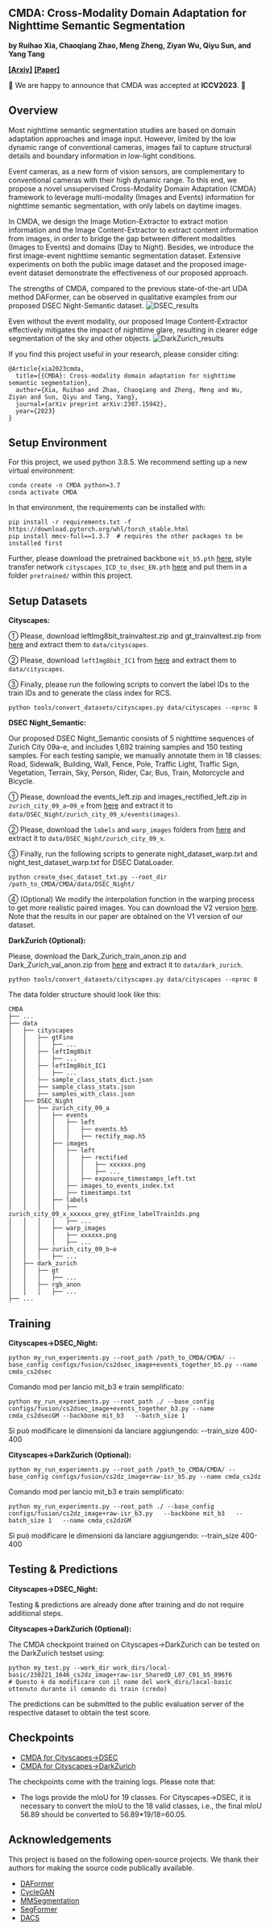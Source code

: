 ## CMDA: Cross-Modality Domain Adaptation for Nighttime Semantic Segmentation

**by Ruihao Xia, Chaoqiang Zhao, Meng Zheng, Ziyan Wu, Qiyu Sun, and Yang Tang**

**[[Arxiv]](https://arxiv.org/abs/2307.15942)**
**[[Paper]](https://arxiv.org/pdf/2307.15942.pdf)**

:bell: We are happy to announce that CMDA was accepted at **ICCV2023**. :bell:

## Overview

Most nighttime semantic segmentation studies are based on domain 
adaptation approaches and image input. However, limited by the 
low dynamic range of conventional cameras, images fail to capture 
structural details and boundary information in low-light conditions.

Event cameras, as a new form of vision sensors, are complementary 
to conventional cameras with their high dynamic range. To this end, 
we propose a novel unsupervised Cross-Modality Domain Adaptation 
(CMDA) framework to leverage multi-modality (Images and Events) 
information for nighttime semantic segmentation, with only labels on 
daytime images. 

In CMDA, we design the Image Motion-Extractor to 
extract motion information and the Image Content-Extractor to 
extract content information from images, in order to bridge 
the gap between different modalities (Images to Events) and 
domains (Day to Night). Besides, we introduce the first image-event 
nighttime semantic segmentation dataset. Extensive experiments on 
both the public image dataset and the proposed image-event dataset 
demonstrate the effectiveness of our proposed approach.

The strengths of CMDA, compared to the previous 
state-of-the-art UDA method DAFormer, can be observed 
in qualitative examples from our proposed DSEC Night-Semantic dataset.
![DSEC_results](resources/DSEC.png)

Even without the event modality,  our proposed Image 
Content-Extractor effectively mitigates the impact of 
nighttime glare, resulting in clearer edge segmentation 
of the sky and other objects.
![DarkZurich_results](resources/DarkZurich.png)

If you find this project useful in your research, please consider citing:

```
@Article{xia2023cmda,
  title={{CMDA}: Cross-modality domain adaptation for nighttime semantic segmentation},
  author={Xia, Ruihao and Zhao, Chaoqiang and Zheng, Meng and Wu, Ziyan and Sun, Qiyu and Tang, Yang},
  journal={arXiv preprint arXiv:2307.15942},
  year={2023}
}
```


## Setup Environment

For this project, we used python 3.8.5. We recommend setting up a new virtual
environment:

```shell
conda create -n CMDA python=3.7
conda activate CMDA
```

In that environment, the requirements can be installed with:

```shell
pip install -r requirements.txt -f https://download.pytorch.org/whl/torch_stable.html
pip install mmcv-full==1.3.7  # requires the other packages to be installed first
```

Further, please download the pretrained backbone `mit_b5.pth` 
[here](https://drive.google.com/file/d/1TwUh8H9flg-zUHZmq7vu-FtyaSMrf9oq/view?usp=sharing), 
style transfer network `cityscapes_ICD_to_dsec_EN.pth` 
[here](https://drive.google.com/file/d/10ZG_fiCvfnhNNppSdPtQhUL9XPTBSIEF/view?usp=sharing) 
and put them in a folder `pretrained/` within this project.

## Setup Datasets

**Cityscapes:** 

① Please, download leftImg8bit_trainvaltest.zip and
gt_trainvaltest.zip from [here](https://www.cityscapes-dataset.com/downloads/)
and extract them to `data/cityscapes`.

② Please, download `leftImg8bit_IC1` from [here](https://drive.google.com/file/d/19474kcmbyz8WRBBez29MOINeQT1yMZyZ/view?usp=sharing)
and extract them to `data/cityscapes`.

③ Finally, please run the following scripts to convert the label IDs to the
train IDs and to generate the class index for RCS.

```shell
python tools/convert_datasets/cityscapes.py data/cityscapes --nproc 8
```

**DSEC Night_Semantic:** 

Our proposed DSEC Night_Semantic consists of 5 nighttime sequences of Zurich City 09a-e, 
and includes 1,692 training samples and 150 testing samples. 
For each testing sample, we manually annotate them in 18 classes: 
Road, Sidewalk, Building, Wall, Fence, Pole, Traffic Light, 
Traffic Sign, Vegetation, Terrain, Sky, Person, Rider, Car, Bus, 
Train, Motorcycle and Bicycle.

① Please, download the events_left.zip and images_rectified_left.zip in `zurich_city_09_a~09_e` from
[here](https://dsec.ifi.uzh.ch/dsec-datasets/download/) and extract it 
to `data/DSEC_Night/zurich_city_09_x/events(images)`.

② Please, download the `labels` and `warp_images` folders from
[here](https://drive.google.com/file/d/1LWinkZXUWKBzl946wxhLKaHbOOIP-hRi/view?usp=sharing) 
and extract it to `data/DSEC_Night/zurich_city_09_x`.

③ Finally, run the following scripts to generate night_dataset_warp.txt 
and night_test_dataset_warp.txt for DSEC DataLoader.
```shell
python create_dsec_dataset_txt.py --root_dir /path_to_CMDA/CMDA/data/DSEC_Night/
```

④ (Optional) We modify the interpolation function in the warping 
process to get more realistic paired images. You can download the 
V2 version [here](https://drive.google.com/file/d/1BgYqQj97TBNJuqVnrbQcfKL3jjwQp5h2/view?usp=sharing). 
Note that the results in our paper are obtained on the V1 version 
of our dataset.

**DarkZurich (Optional):** 

Please, download the Dark_Zurich_train_anon.zip  and Dark_Zurich_val_anon.zip from
[here](https://www.trace.ethz.ch/publications/2019/GCMA_UIoU/) and extract it
to `data/dark_zurich`.

```shell
python tools/convert_datasets/cityscapes.py data/cityscapes --nproc 8
```

The data folder structure should look like this:

```none
CMDA
├── ...
├── data
│   ├── cityscapes
│   │   ├── gtFine
│   │   │   ├── ...
│   │   ├── leftImg8bit
│   │   │   ├── ...
│   │   ├── leftImg8bit_IC1
│   │   │   ├── ...
│   │   ├── sample_class_stats_dict.json
│   │   ├── sample_class_stats.json
│   │   ├── samples_with_class.json
│   ├── DSEC_Night
│   │   ├── zurich_city_09_a
│   │   │   ├── events
│   │   │   │   ├── left
│   │   │   │   │   ├── events.h5
│   │   │   │   │   ├── rectify_map.h5
│   │   │   ├── images
│   │   │   │   ├── left
│   │   │   │   │   ├── rectified
│   │   │   │   │   │   ├── xxxxxx.png
│   │   │   │   │   │   ├── ...
│   │   │   │   │   ├── exposure_timestamps_left.txt
│   │   │   │   ├── images_to_events_index.txt
│   │   │   │   ├── timestamps.txt
│   │   │   ├── labels
│   │   │   │   ├── zurich_city_09_x_xxxxxx_grey_gtFine_labelTrainIds.png
│   │   │   │   ├── ...
│   │   │   ├── warp_images
│   │   │   │   ├── xxxxxx.png
│   │   │   │   ├── ...
│   │   ├── zurich_city_09_b~e
│   │   │   ├── ...
│   ├── dark_zurich
│   │   ├── gt
│   │   │   ├── ...
│   │   ├── rgb_anon
│   │   │   ├── ...
├── ...
```

## Training

**Cityscapes→DSEC_Night:** 

```shell
python my_run_experiments.py --root_path /path_to_CMDA/CMDA/ --base_config configs/fusion/cs2dsec_image+events_together_b5.py --name cmda_cs2dsec
```
Comando mod per lancio mit_b3 e train semplificato:
```shell
python my_run_experiments.py --root_path ./ --base_config configs/fusion/cs2dsec_image+events_together_b3.py --name cmda_cs2dsecGM --backbone mit_b3   --batch_size 1
```
Si può modificare le dimensioni da lanciare aggiungendo: --train_size 400-400

**Cityscapes→DarkZurich (Optional):** 

```shell
python my_run_experiments.py --root_path /path_to_CMDA/CMDA/ --base_config configs/fusion/cs2dz_image+raw-isr_b5.py --name cmda_cs2dz
```
Comando mod per lancio mit_b3 e train semplificato:
```shell
python my_run_experiments.py --root_path ./ --base_config configs/fusion/cs2dz_image+raw-isr_b3.py   --backbone mit_b3   --batch_size 1   --name cmda_cs2dzGM
```
Si può modificare le dimensioni da lanciare aggiungendo: --train_size 400-400

## Testing & Predictions

**Cityscapes→DSEC_Night:** 

Testing & predictions are already done after 
training and do not require additional steps.

**Cityscapes→DarkZurich (Optional):** 

The CMDA checkpoint trained on Cityscapes→DarkZurich can be tested 
on the DarkZurich testset using:

```shell
python my_test.py --work_dir work_dirs/local-basic/230221_1646_cs2dz_image+raw-isr_SharedD_L07_C01_b5_896f6
# Questo è da modificare con il nome del work_dirs/local-basic ottenuto durante il comando di train (credo)
```

The predictions can be submitted to the public evaluation server of the
respective dataset to obtain the test score.

## Checkpoints

* [CMDA for Cityscapes→DSEC](https://drive.google.com/file/d/1tdULsto0K6c0HNi9Y_iLM8a8m26ZrOiA/view?usp=sharing)
* [CMDA for Cityscapes→DarkZurich](https://drive.google.com/file/d/143RtW2nqOBJrEuapnfWbW-PeXKC2dsI6/view?usp=sharing)

The checkpoints come with the training logs. Please note that:

* The logs provide the mIoU for 19 classes. For Cityscapes→DSEC, it is
  necessary to convert the mIoU to the 18 valid classes, i.e., the final mIoU
  56.89 should be converted to 56.89*19/18=60.05.

## Acknowledgements

This project is based on the following open-source projects. We thank their
authors for making the source code publically available.

* [DAFormer](https://github.com/lhoyer/DAFormer)
* [CycleGAN](https://github.com/junyanz/pytorch-CycleGAN-and-pix2pix)
* [MMSegmentation](https://github.com/open-mmlab/mmsegmentation)
* [SegFormer](https://github.com/NVlabs/SegFormer)
* [DACS](https://github.com/vikolss/DACS)
